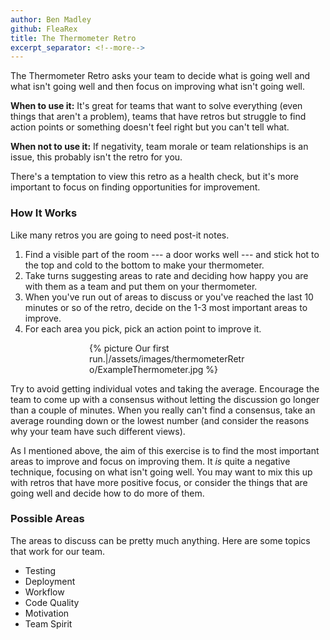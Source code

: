 ```yaml
---
author: Ben Madley
github: FleaRex
title: The Thermometer Retro
excerpt_separator: <!--more-->
---
```


The Thermometer Retro asks your team to decide what is going well and what isn't going well and then focus on improving what isn't going well.

**When to use it:** It's great for teams that want to solve everything (even things that aren't a problem), teams that have retros but struggle to find action points or something doesn't feel right but you can't tell what.

**When not to use it:** If negativity, team morale or team relationships is an issue, this probably isn't the retro for you.

<!--more-->

There's a temptation to view this retro as a health check, but it's more important to focus on finding opportunities for improvement.

### How It Works

Like many retros you are going to need post-it notes.

1.  Find a visible part of the room --- a door works well --- and stick hot to the top and cold to the bottom to make your thermometer.
2.  Take turns suggesting areas to rate and deciding how happy you are with them as a team and put them on your thermometer.
3.  When you've run out of areas to discuss or you've reached the last 10 minutes or so of the retro, decide on the 1-3 most important areas to improve.
4.  For each area you pick, pick an action point to improve it.

<div style="width: 50%; margin: 0 auto;">{% picture Our first run.|/assets/images/thermometerRetro/ExampleThermometer.jpg %}</div>

Try to avoid getting individual votes and taking the average. Encourage the team to come up with a consensus without letting the discussion go longer than a couple of minutes. When you really can't find a consensus, take an average rounding down or the lowest number (and consider the reasons why your team have such different views).

As I mentioned above, the aim of this exercise is to find the most important areas to improve and focus on improving them. It _is_ quite a negative technique, focusing on what isn't going well. You may want to mix this up with retros that have more positive focus, or consider the things that are going well and decide how to do more of them.

### Possible Areas

The areas to discuss can be pretty much anything. Here are some topics that work for our team.

-   Testing
-   Deployment
-   Workflow
-   Code Quality
-   Motivation
-   Team Spirit
